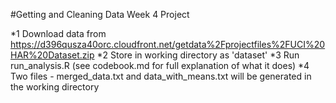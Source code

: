 #Getting and Cleaning Data Week 4 Project

*1 Download data from https://d396qusza40orc.cloudfront.net/getdata%2Fprojectfiles%2FUCI%20HAR%20Dataset.zip
*2 Store in working directory as 'dataset'
*3 Run run_analysis.R (see codebook.md for full explanation of what it does)
*4 Two files - merged_data.txt and data_with_means.txt will be generated in the working directory
